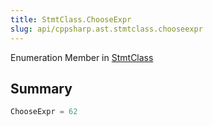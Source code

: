 ```yaml
---
title: StmtClass.ChooseExpr
slug: api/cppsharp.ast.stmtclass.chooseexpr
---
```

Enumeration Member in [StmtClass](/api/cppsharp/ast/stmtclass)

## Summary



```csharp
ChooseExpr = 62
```

